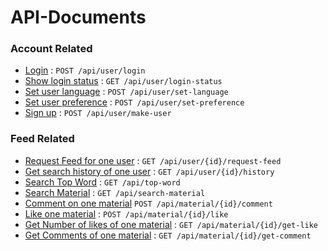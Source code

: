 # API-Documents


### Account Related

* [Login](api/user/login.md) : `POST /api/user/login`
* [Show login status](user/login-status.md) : `GET /api/user/login-status`
* [Set user language](user/set-language.md) : `POST /api/user/set-language`
* [Set user preference](user/set-preference.md) : `POST /api/user/set-preference`
* [Sign up](user/make-user.md) : `POST /api/user/make-user`

### Feed Related

* [Request Feed for one user](api/user/{id}/request-feed.md) : `GET /api/user/{id}/request-feed`
* [Get search history of one user](api/user/{id}/history.md) : `GET /api/user/{id}/history`
* [Search Top Word](api/top-word.md) : `GET /api/top-word`
* [Search Material](api/search-material.md) : `GET /api/search-material`
* [Comment on one material](api/material/{id}/comment.md) `POST /api/material/{id}/comment`
* [Like one material](api/material/{id}/like.md) : `POST /api/material/{id}/like`
* [Get Number of likes of one material](api/material/{id}/get-like.md) : `GET /api/material/{id}/get-like`
* [Get Comments of one material](api/material/{id}/get-comment.md) : `GET /api/material/{id}/get-comment`